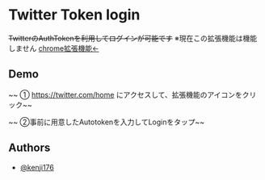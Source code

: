 
# Twitter Token login

~~TwitterのAuthTokenを利用してログインが可能です~~ 
※現在この拡張機能は機能しません
[chrome拡張機能←](https://chrome.google.com/webstore/detail/twitter-token-login/gceojnffehjfnkoifconnifeameehhad?hl=ja&authuser=0)


## Demo

~~ ➀ https://twitter.com/home
にアクセスして、拡張機能のアイコンをクリック~~ 

~~ ➁事前に用意したAutotokenを入力してLoginをタップ~~ 


## Authors

- [@kenji176](https://www.github.com/kenji176)

